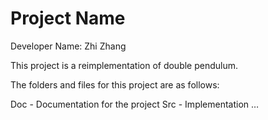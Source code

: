 # Project Name

Developer Name: Zhi Zhang

This project is a reimplementation of double pendulum. 

The folders and files for this project are as follows:

Doc - Documentation for the project
Src - Implementation
…
